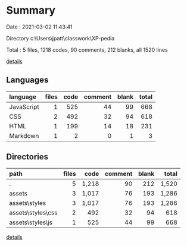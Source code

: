 # Summary

Date : 2021-03-02 11:43:41

Directory c:\Users\jpatt\classwork\XP-pedia

Total : 5 files,  1218 codes, 90 comments, 212 blanks, all 1520 lines

[details](details.md)

## Languages
| language | files | code | comment | blank | total |
| :--- | ---: | ---: | ---: | ---: | ---: |
| JavaScript | 1 | 525 | 44 | 99 | 668 |
| CSS | 2 | 492 | 32 | 94 | 618 |
| HTML | 1 | 199 | 14 | 18 | 231 |
| Markdown | 1 | 2 | 0 | 1 | 3 |

## Directories
| path | files | code | comment | blank | total |
| :--- | ---: | ---: | ---: | ---: | ---: |
| . | 5 | 1,218 | 90 | 212 | 1,520 |
| assets | 3 | 1,017 | 76 | 193 | 1,286 |
| assets\styles | 3 | 1,017 | 76 | 193 | 1,286 |
| assets\styles\css | 2 | 492 | 32 | 94 | 618 |
| assets\styles\js | 1 | 525 | 44 | 99 | 668 |

[details](details.md)
